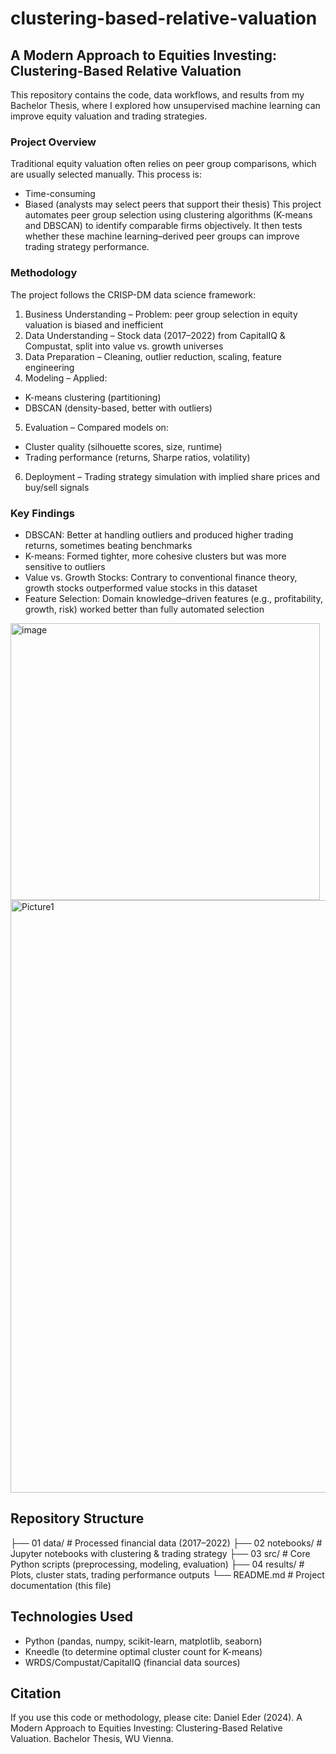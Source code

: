 # clustering-based-relative-valuation

## A Modern Approach to Equities Investing: Clustering-Based Relative Valuation
This repository contains the code, data workflows, and results from my Bachelor Thesis, where I explored how unsupervised machine learning can improve equity valuation and trading strategies.

### Project Overview
Traditional equity valuation often relies on peer group comparisons, which are usually selected manually. This process is:
* Time-consuming
* Biased (analysts may select peers that support their thesis)
This project automates peer group selection using clustering algorithms (K-means and DBSCAN) to identify comparable firms objectively. It then tests whether these machine learning–derived peer groups can improve trading strategy performance.

### Methodology
The project follows the CRISP-DM data science framework:
1. Business Understanding – Problem: peer group selection in equity valuation is biased and inefficient
2. Data Understanding – Stock data (2017–2022) from CapitalIQ & Compustat, split into value vs. growth universes
3. Data Preparation – Cleaning, outlier reduction, scaling, feature engineering
4. Modeling – Applied:
* K-means clustering (partitioning)
* DBSCAN (density-based, better with outliers)
5. Evaluation – Compared models on:
* Cluster quality (silhouette scores, size, runtime)
* Trading performance (returns, Sharpe ratios, volatility)
6. Deployment – Trading strategy simulation with implied share prices and buy/sell signals

### Key Findings
* DBSCAN: Better at handling outliers and produced higher trading returns, sometimes beating benchmarks
* K-means: Formed tighter, more cohesive clusters but was more sensitive to outliers
* Value vs. Growth Stocks: Contrary to conventional finance theory, growth stocks outperformed value stocks in this dataset
* Feature Selection: Domain knowledge–driven features (e.g., profitability, growth, risk) worked better than fully automated selection

<img width="495" height="443" alt="image" src="https://github.com/user-attachments/assets/d4c866e8-c91e-4071-b80c-925dee9bb39d" />
<img width="2049" height="948" alt="Picture1" src="https://github.com/user-attachments/assets/6923e50a-ba14-4519-a6cf-cd4e9b0dc4cb" />


## Repository Structure
├── 01 data/             # Processed financial data (2017–2022)
├── 02 notebooks/        # Jupyter notebooks with clustering & trading strategy
├── 03 src/              # Core Python scripts (preprocessing, modeling, evaluation)
├── 04 results/          # Plots, cluster stats, trading performance outputs
└── README.md         # Project documentation (this file)

## Technologies Used
* Python (pandas, numpy, scikit-learn, matplotlib, seaborn)
* Kneedle (to determine optimal cluster count for K-means)
* WRDS/Compustat/CapitalIQ (financial data sources)

## Citation
If you use this code or methodology, please cite:
Daniel Eder (2024). A Modern Approach to Equities Investing: Clustering-Based Relative Valuation. Bachelor Thesis, WU Vienna.

